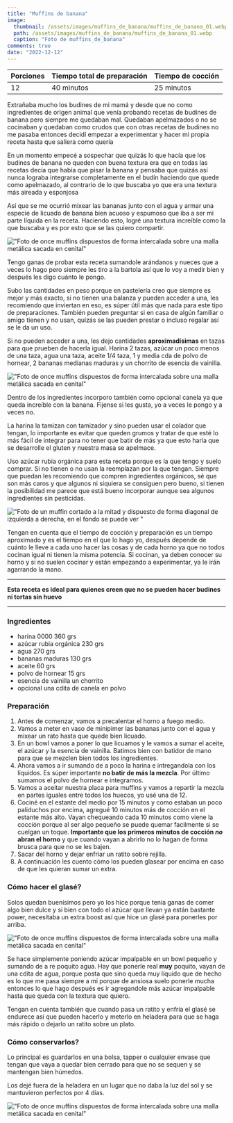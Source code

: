 ```yaml
---
title: "Muffins de banana"
image: 
  thumbnail: /assets/images/muffins_de_banana/muffins_de_banana_01.webp
  path: /assets/images/muffins_de_banana/muffins_de_banana_01.webp
  caption: "Foto de muffins_de_banana"
comments: true
date: "2022-12-12"
---
```


| Porciones | Tiempo total de preparación | Tiempo de cocción |
|-----------|-----------------------------|-------------------|
| 12        | 40 minutos                  | 25 minutos        |

Extrañaba mucho los budines de mi mamá y desde que no como ingredientes de origen animal que venía probando recetas de budines de banana pero siempre me quedaban mal. Quedaban apelmazados o no se cocinaban y quedaban como crudos que con otras recetas de budines no me pasaba entonces decidí empezar a experimentar y hacer mi propia receta hasta que saliera como quería

En un momento empecé a sospechar que quizás lo que hacía que los budines de banana no queden con buena textura era que en todas las recetas decía que había que pisar la banana y pensaba que quizás así nunca lograba integrarse completamente en el budín haciendo que quede como apelmazado, al contrario de lo que buscaba yo que era una textura más aireada y esponjosa

Así que se me ocurrió mixear las bananas junto con el agua y armar una especie de licuado de banana bien acuoso y espumoso que iba a ser mi parte líquida en la receta. Haciendo esto, logré una textura increíble como la que buscaba y es por esto que se las quiero compartir.

!["Foto de once muffins dispuestos de forma intercalada sobre una malla metálica sacada en cenital"](/assets/images/muffins_de_banana/muffins_de_banana_02.webp)

Tengo ganas de probar esta receta sumandole arándanos y nueces que a veces lo hago pero siempre les tiro a la bartola así que lo voy a medir bien y después les digo cuánto le pongo.

Subo las cantidades en peso porque en pastelería creo que siempre es mejor y más exacto, si no tienen una balanza y pueden acceder a una, les recomiendo que inviertan en eso, es súper útil más que nada para este tipo de preparaciones. También pueden preguntar si en casa de algún familiar o amigo tienen y no usan, quizás se las pueden prestar o incluso regalar así se le da un uso.

Si no pueden acceder a una, les dejo cantidades **aproximadísimas** en tazas para que prueben de hacerla igual. Harina 2 tazas, azúcar un poco menos de una taza, agua una taza, aceite 1/4 taza, 1 y media cda de polvo de hornear, 2 bananas medianas maduras y un chorrito de esencia de vainilla.

!["Foto de once muffins dispuestos de forma intercalada sobre una malla metálica sacada en cenital"](/assets/images/muffins_de_banana/muffins_de_banana_00.webp)

Dentro de los ingredientes incorporo también como opcional canela ya que queda increíble con la banana. Fijense si les gusta, yo a veces le pongo y a veces no.

La harina la tamizan con tamizador y sino pueden usar el colador que tengan, lo importante es evitar que queden grumos y tratar de que esté lo más fácil de integrar para no tener que batir de más ya que esto haría que se desarrolle el gluten y nuestra masa se apelmace.

Uso azúcar rubia orgánica para esta receta porque es la que tengo y suelo comprar. Si no tienen o no usan la reemplazan por la que tengan. Siempre que puedan les recomiendo que compren ingredientes orgánicos, sé que son más caros y que algunos ni siquiera se consiguen pero bueno, si tienen la posibilidad me parece que está bueno incorporar aunque sea algunos ingredientes sin pesticidas.

!["Foto de un muffin cortado a la mitad y dispuesto de forma diagonal de izquierda a derecha, en el fondo se puede ver "](/assets/images/muffins_de_banana/muffins_de_banana_03.webp)

Tengan en cuenta que el tiempo de cocción y preparación es un tiempo aproximado y es el tiempo en el que lo hago yo, después depende de cuánto le lleve a cada uno hacer las cosas y de cada horno ya que no todos cocinan igual ni tienen la misma potencia. Si cocinan, ya deben conocer su horno y si no suelen cocinar y están empezando a experimentar, ya le irán agarrando la mano.

___________________________________________________________________________
**Esta receta es ideal para quienes creen que no se pueden hacer budines ni tortas sin huevo**
__________________________________________________________________________________________________________________________________________________________________________________________________________________________________________________________

### Ingredientes

- harina 0000 360 grs
- azúcar rubia orgánica 230 grs
- agua 270 grs
- bananas maduras 130 grs
- aceite 60 grs
- polvo de hornear 15 grs
- esencia de vainilla un chorrito
- opcional una cdita de canela en polvo

### Preparación

1. Antes de comenzar, vamos a precalentar el horno a fuego medio.
2. Vamos a meter en vaso de minipimer las bananas junto con el agua y mixear un rato hasta que quede bien licuado.
3. En un bowl vamos a poner lo que licuamos y le vamos a sumar el aceite, el azúcar y la esencia de vainilla. Batimos bien con batidor de mano para que se mezclen bien todos los ingredientes.
4. Ahora vamos a ir sumando de a poco la harina e intregandola con los líquidos. Es súper importante **no batir de más la mezcla**. Por último sumamos el polvo de hornear e integramos.
5. Vamos a aceitar nuestra placa para muffins y vamos a repartir la mezcla en partes iguales entre todos los huecos, yo usé una de 12.
6. Cociné en el estante del medio por 15 minutos y como estaban un poco paliduchos por encima, agregué 10 minutos más de cocción en el estante más alto. Vayan chequeando cada 10 minutos como viene la cocción porque al ser algo pequeño se puede quemar facilmente si se cuelgan un toque. **Importante que los primeros minutos de cocción *no* abran el horno** y que cuando vayan a abrirlo no lo hagan de forma brusca para que no se les bajen.
7. Sacar del horno y dejar enfriar un ratito sobre rejilla.
8. A continuación les cuento cómo los pueden glasear por encima en caso de que les quieran sumar un extra.

### Cómo hacer el glasé?

Solos quedan buenísimos pero yo los hice porque tenía ganas de comer algo bien dulce y si bien con todo el azúcar que llevan ya están bastante power, necesitaba un extra boost así que hice un glasé para ponerles por arriba.

!["Foto de once muffins dispuestos de forma intercalada sobre una malla metálica sacada en cenital"](/assets/images/muffins_de_banana/muffins_de_banana_04.webp)

Se hace simplemente poniendo azúcar impalpable en un bowl pequeño y sumando de a re poquito agua. Hay que ponerle real **muy** poquito, vayan de una cdita de agua, porque posta que sino queda muy líquido que de hecho es lo que me pasa siempre a mí porque de ansiosa suelo ponerle mucha entonces lo que hago después es ir agregandole más azúcar impalpable hasta que queda con la textura que quiero.

Tengan en cuenta también que cuando pasa un ratito y enfría el glasé se endurece así que pueden hacerlo y meterlo en heladera para que se haga más rápido o dejarlo un ratito sobre un plato.

### Cómo conservarlos?

Lo principal es guardarlos en una bolsa, tapper o cualquier envase que tengan que vaya a quedar bien cerrado para que no se sequen y se mantengan bien húmedos.

Los dejé fuera de la heladera en un lugar que no daba la luz del sol y se mantuvieron perfectos por 4 días.

!["Foto de once muffins dispuestos de forma intercalada sobre una malla metálica sacada en cenital"](/assets/images/muffins_de_banana/muffins_de_banana_01.webp)